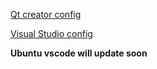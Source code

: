 [Qt creator config](https://github.com/AllentDan/LibtorchTutorials/blob/main/lesson1-Environment/QT-Creator-Opencv-Libtorch-CUDA-English.md)

[Visual Studio config](https://github.com/AllentDan/LibtorchTutorials/blob/main/lesson1-Environment/windows-libtorch-configuration.md)

**Ubuntu vscode will update soon**